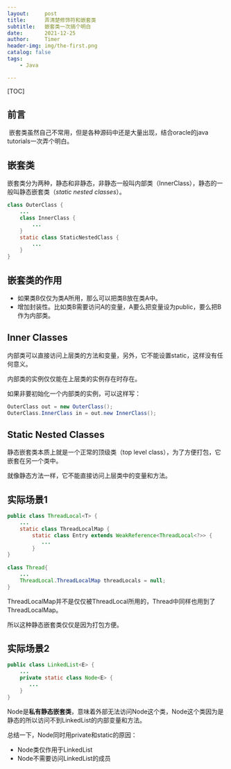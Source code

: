 ```yaml
---
layout:     post
title:      弄清楚修饰符和嵌套类
subtitle:   嵌套类一次搞个明白
date:       2021-12-25
author:     Timer
header-img: img/the-first.png
catalog: false
tags:
    - Java

---
```


[TOC]



## 前言

​	嵌套类虽然自己不常用，但是各种源码中还是大量出现，结合oracle的java tutorials一次弄个明白。



## 嵌套类

嵌套类分为两种，静态和非静态，非静态一般叫内部类（InnerClass），静态的一般叫静态嵌套类（*static nested classes*）。

```java
class OuterClass {
    ...
    class InnerClass {
        ...
    }
    static class StaticNestedClass {
        ...
    }
}
```

  



## 嵌套类的作用

- 如果类B仅仅为类A所用，那么可以把类B放在类A中。
- 增加封装性。比如类B需要访问A的变量，A要么把变量设为public，要么把B作为内部类。

## Inner Classes

内部类可以直接访问上层类的方法和变量，另外，它不能设置static，这样没有任何意义。

内部类的实例仅仅能在上层类的实例存在时存在。

如果非要初始化一个内部类的实例，可以这样写：

```java
OuterClass out = new OuterClass();
OuterClass.InnerClass in = out.new InnerClass();
```

## Static Nested Classes

静态嵌套类本质上就是一个正常的顶级类（top level class），为了方便打包，它嵌套在另一个类中。

就像静态方法一样，它不能直接访问上层类中的变量和方法。

## 实际场景1

```java
public class ThreadLocal<T> {
	...
	static class ThreadLocalMap {
        static class Entry extends WeakReference<ThreadLocal<?>> {
           ...
        }
}
    
class Thread{
    ...
    ThreadLocal.ThreadLocalMap threadLocals = null;
}
```

ThreadLocalMap并不是仅仅被ThreadLocal所用的，Thread中同样也用到了ThreadLocalMap。

所以这种静态嵌套类仅仅是因为打包方便。  

## 实际场景2

```java
public class LinkedList<E> {
    ...
	private static class Node<E> {
       ...
    }
}
```

Node是**私有静态嵌套类**，意味着外部无法访问Node这个类，Node这个类因为是静态的所以访问不到LinkedList的内部变量和方法。

总结一下，Node同时用private和static的原因：

- Node类仅作用于LinkedList
- Node不需要访问LinkedList的成员



